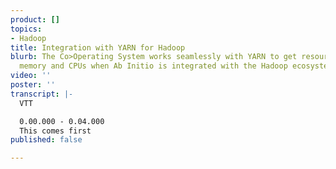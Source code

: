 ```yaml
---
product: []
topics:
- Hadoop
title: Integration with YARN for Hadoop
blurb: The Co>Operating System works seamlessly with YARN to get resources such as
  memory and CPUs when Ab Initio is integrated with the Hadoop ecosystem.
video: ''
poster: ''
transcript: |-
  VTT

  0.00.000 - 0.04.000
  This comes first
published: false

---
```

